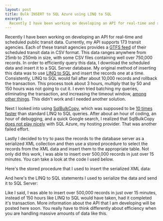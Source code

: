 ```yaml
--- 
layout: post
title: Bulk INSERT to SQL Azure using LINQ to SQL
excerpt:
  Recently I have been working on developing an API for real-time and scheduled public transit data. Currently, my API supports 173 transit agencies. Each of these transit agencies provides a GTFS feed of their scheduled transit data in CSV format. This data ranges anywhere from 25mb to 250mb in size, with some CSV files containing well over 750,000 records. In order to efficiently query this data, I insert it to a SQL Server database.
---
```

Recently I have been working on developing an API for real-time and scheduled public transit data. Currently, my API supports 173 transit agencies. Each of these transit agencies provides a <a href="http://code.google.com/transit/spec/transit_feed_specification.html" target="_blank">GTFS feed</a> of their scheduled transit data in CSV format. This data ranges anywhere from 25mb to 250mb in size, with some CSV files containing well over 750,000 records. In order to efficiently query this data, I download the scheduled data and insert it to a SQL Server database. My original method of inserting this data was to use <a href="http://msdn.microsoft.com/en-us/library/bb425822.aspx" target="_blank">LINQ to SQL</a> and insert the records one at a time. Consistently, LINQ to SQL would fail after about 10,000 records and rollback the transaction. This process took about 3 hours, multiply that by 50 and 150 hours was not going to cut it. I even tried batching my queries, eliminating the transaction, and increasing the timeout window, <a href="http://www.sidarok.com/web/blog/content/2008/05/02/10-tips-to-improve-your-linq-to-sql-application-performance.html" target="_blank">among other things</a>. This didn't work and I needed another solution.

Next I looked into using <a href="http://msdn.microsoft.com/en-us/library/system.data.sqlclient.sqlbulkcopy.aspx" target="_blank">SqlBulkCopy</a>, which was supposed to be <a href="http://www.sqlteam.com/article/use-sqlbulkcopy-to-quickly-load-data-from-your-client-to-sql-server" target="_blank">10 times faster</a> than standard LINQ to SQL queries. After about an hour of coding, an hour of debugging, and a quick Google search, I realized that SqlBulkCopy <a href="http://stackoverflow.com/questions/1802179/sqlbulkcopy-connection-errors-when-working-with-sql-azure" target="_blank">does not play nicely</a> with SQL Azure, my hosting provider. That was another failed effort.

Lastly I decided to try to pass the records to the database server as a serialized XML collection and then use a stored procedure to select the records from the XML data and insert them to the appropriate table. Not only did this work, I was able to insert over 500,000 records in just over 15 minutes. You can take a look at the code I used below.

Here's the stored procedure that I used to insert the serialized XML data:

<script src="https://gist.github.com/1229762.js"> </script>

And here's the LINQ to SQL statements I used to serialize the data and send it to SQL Server:

<script src="https://gist.github.com/1229797.js"> </script>

Like I said, I was able to insert over 500,000 records in just over 15 minutes, instead of 150 hours like LINQ to SQL would have taken, had it completed it's transaction. More information about the API that I am developing will be posted here soon. You really have to think differently about efficiency when you are handling massive amounts of data like this.
